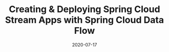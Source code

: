 ---
date: '2020-07-17'
description: Did you know? It takes less than 5 minutes to create your first data
  source in Spring Cloud Data Flow for Kubernetes (https://dataflow.spring.io/) Let
  Ben Wilcock (@benbravo73) guide you through the code and deployment steps in less
  time than it takes to grab a coffee from the kitchen. Ben uses Spring Cloud Stream,
  RabbitMQ, Docker, and Spring Boot to create a containerized source of fictitious
  Bank Loan Applications. It takes two shakes of a Lamb’s tail (about 5 minutes).
lastmod: '2020-09-17'
patterns:
- Eventing
tags:
- Spring
- Event Streaming
- Kubernetes
title: Creating & Deploying Spring Cloud Stream Apps with Spring Cloud Data Flow
topics:
- Event Streaming
- Messaging and Integration
- Spring
youtube_id: 7YJ552vfvN0
---